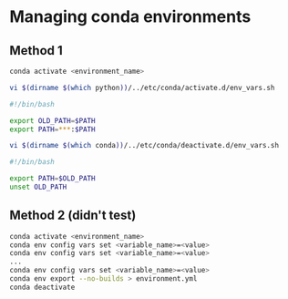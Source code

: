 # Managing conda environments

## Method 1

```bash
conda activate <environment_name>
```

```bash
vi $(dirname $(which python))/../etc/conda/activate.d/env_vars.sh
```

```env_vars.sh
#!/bin/bash

export OLD_PATH=$PATH
export PATH=***:$PATH
```

```bash
vi $(dirname $(which conda))/../etc/conda/deactivate.d/env_vars.sh
```

```env_vars.sh
#!/bin/bash

export PATH=$OLD_PATH
unset OLD_PATH
```

## Method 2 (didn't test)

```bash
conda activate <environment_name>
conda env config vars set <variable_name>=<value>
conda env config vars set <variable_name>=<value>
...
conda env config vars set <variable_name>=<value>
conda env export --no-builds > environment.yml
conda deactivate
```
